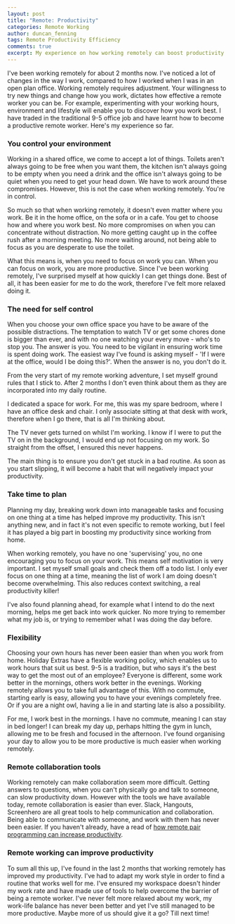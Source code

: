 ```yaml
---
layout: post
title: "Remote: Productivity"
categories: Remote Working
author: duncan_fenning
tags: Remote Productivity Efficiency
comments: true
excerpt: My experience on how working remotely can boost productivity
---
```


I've been working remotely for about 2 months now. I've noticed a lot of changes in the way I work, compared to how I worked when I was in an open plan office. Working remotely requires adjustment. Your willingness to try new things and change how you work, dictates how effective a remote worker you can be. For example, experimenting with your working hours, environment and lifestyle will enable you to discover how you work best.
I have traded in the traditional 9-5 office job and have learnt how to become a productive remote worker. Here's my experience so far.

### You control your environment

Working in a shared office, we come to accept a lot of things. Toilets aren't always going to be free when you want them, the kitchen isn't always going to be empty when you need a drink and the office isn't always going to be quiet when you need to get your head down. We have to work around these compromises. However, this is not the case when working remotely. You're in control.

So much so that when working remotely, it doesn't even matter where you work. Be it in the home office, on the sofa or in a cafe. You get to choose how and where you work best. No more compromises on when you can concentrate without distraction. No more getting caught up in the coffee rush after a morning meeting. No more waiting around, not being able to focus as you are desperate to use the toilet.

What this means is, when you need to focus on work you can. When you can focus on work, you are more productive. Since I've been working remotely, I've surprised myself at how quickly I can get things done. Best of all, it has been easier for me to do the work, therefore I've felt more relaxed doing it.

### The need for self control

When you choose your own office space you have to be aware of the possible distractions. The temptation to watch TV or get some chores done is bigger than ever, and with no one watching your every move - who's to stop you. The answer is you. You need to be vigilant in ensuring work time is spent doing work. The easiest way I've found is asking myself - 'If I were at the office, would I be doing this?'. When the answer is no, you don't do it.

From the very start of my remote working adventure, I set myself ground rules that I stick to. After 2 months I don't even think about them as they are incorporated into my daily routine.

I dedicated a space for work. For me, this was my spare bedroom, where I have an office desk and chair. I only associate sitting at that desk with work, therefore when I go there, that is all I'm thinking about.

The TV never gets turned on whilst I'm working. I know if I were to put the TV on in the background, I would end up not focusing on my work. So straight from the offset, I ensured this never happens.

The main thing is to ensure you don't get stuck in a bad routine. As soon as you start slipping, it will become a habit that will negatively impact your productivity.

### Take time to plan

Planning my day, breaking work down into manageable tasks and focusing on one thing at a time has helped improve my productivity. This isn't anything new, and in fact it's not even specific to remote working, but I feel it has played a big part in boosting my productivity since working from home.

When working remotely, you have no one 'supervising' you, no one encouraging you to focus on your work. This means self motivation is very important. I set myself small goals and check them off a todo list. I only ever focus on one thing at a time, meaning the list of work I am doing doesn't become overwhelming. This also reduces context switching, a real productivity killer!

I've also found planning ahead, for example what I intend to do the next morning, helps me get back into work quicker. No more trying to remember what my job is, or trying to remember what I was doing the day before.

### Flexibility

Choosing your own hours has never been easier than when you work from home. Holiday Extras have a flexible working policy, which enables us to work hours that suit us best. 9-5 is a tradition, but who says it's the best way to get the most out of an employee? Everyone is different, some work better in the mornings, others work better in the evenings. Working remotely allows you to take full advantage of this. With no commute, starting early is easy, allowing you to have your evenings completely free. Or if you are a night owl, having a lie in and starting late is also a possibility.

For me, I work best in the mornings. I have no commute, meaning I can stay in bed longer! I can break my day up, perhaps hitting the gym in lunch, allowing me to be fresh and focused in the afternoon. I've found organising your day to allow you to be more productive is much easier when working remotely.

### Remote collaboration tools

Working remotely can make collaboration seem more difficult. Getting answers to questions, when you can't physically go and talk to someone, can slow productivity down. However with the tools we have available today, remote collaboration is easier than ever. Slack, Hangouts, Screenhero are all great tools to help communication and collaboration. Being able to communicate with someone, and work with them has never been easier. If you haven't already, have a read of [how remote pair programming can increase productivity](http://tech.holidayextras.co.uk/programming,/pair/remote/working/2016/05/10/remote-pair-programming/).

### Remote working can improve productivity

To sum all this up, I've found in the last 2 months that working remotely has improved my productivity. I've had to adapt my work style in order to find a routine that works well for me. I've ensured my workspace doesn't hinder my work rate and have made use of tools to help overcome the barrier of being a remote worker. I've never felt more relaxed about my work, my work-life balance has never been better and yet I've still managed to be more productive. Maybe more of us should give it a go? Till next time!
